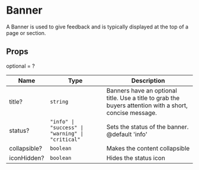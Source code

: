 # Banner

A Banner is used to give feedback and is typically displayed at the top of a
page or section.

## Props

optional = ?

| Name         | Type                                                                    | Description                                                                                             |
| ------------ | ----------------------------------------------------------------------- | ------------------------------------------------------------------------------------------------------- |
| title?       | <code>string</code>                                                     | Banners have an optional title. Use a title to grab the buyers attention with a short, concise message. |
| status?      | <code>"info" &#124; "success" &#124; "warning" &#124; "critical"</code> | Sets the status of the banner. @default 'info'                                                          |
| collapsible? | <code>boolean</code>                                                    | Makes the content collapsible                                                                           |
| iconHidden?  | <code>boolean</code>                                                    | Hides the status icon                                                                                   |
